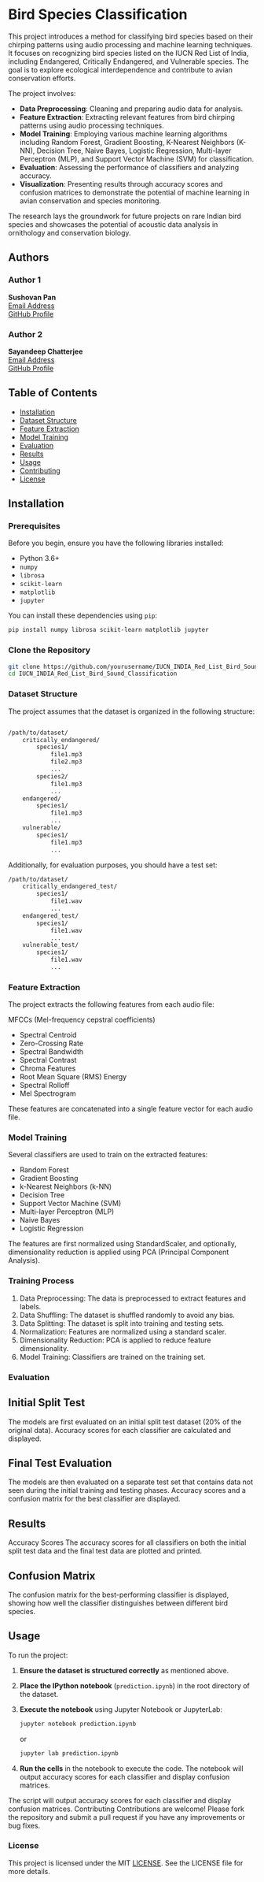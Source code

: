 # Bird Species Classification

This project introduces a method for classifying bird species based on their chirping patterns using audio processing and machine learning techniques. It focuses on recognizing bird species listed on the IUCN Red List of India, including Endangered, Critically Endangered, and Vulnerable species. The goal is to explore ecological interdependence and contribute to avian conservation efforts.

The project involves:

- **Data Preprocessing**: Cleaning and preparing audio data for analysis.
- **Feature Extraction**: Extracting relevant features from bird chirping patterns using audio processing techniques.
- **Model Training**: Employing various machine learning algorithms including Random Forest, Gradient Boosting, K-Nearest Neighbors (K-NN), Decision Tree, Naive Bayes, Logistic Regression, Multi-layer Perceptron (MLP), and Support Vector Machine (SVM) for classification.
- **Evaluation**: Assessing the performance of classifiers and analyzing accuracy.
- **Visualization**: Presenting results through accuracy scores and confusion matrices to demonstrate the potential of machine learning in avian conservation and species monitoring.

The research lays the groundwork for future projects on rare Indian bird species and showcases the potential of acoustic data analysis in ornithology and conservation biology.



## Authors

### Author 1
**Sushovan Pan**  
[Email Address](mailto:sushovanpan2003@gmail.com)  
[GitHub Profile](https://github.com/Sushovan09/)

### Author 2
**Sayandeep Chatterjee**  
[Email Address](mailto:sayandeep425@gmail.com)  
[GitHub Profile](https://github.com/Sayandeep2000/)




## Table of Contents

- [Installation](#installation)
- [Dataset Structure](#dataset-structure)
- [Feature Extraction](#feature-extraction)
- [Model Training](#model-training)
- [Evaluation](#evaluation)
- [Results](#results)
- [Usage](#usage)
- [Contributing](#contributing)
- [License](#license)

## Installation

### Prerequisites

Before you begin, ensure you have the following libraries installed:

- Python 3.6+
- `numpy`
- `librosa`
- `scikit-learn`
- `matplotlib`
- `jupyter`

You can install these dependencies using `pip`:

```bash
pip install numpy librosa scikit-learn matplotlib jupyter

```
### Clone the Repository

```bash
git clone https://github.com/yourusername/IUCN_INDIA_Red_List_Bird_Sound_Classification.git
cd IUCN_INDIA_Red_List_Bird_Sound_Classification

```

### Dataset Structure

The project assumes that the dataset is organized in the following structure:

```bash 

/path/to/dataset/
    critically_endangered/
        species1/
            file1.mp3
            file2.mp3
            ...
        species2/
            file1.mp3
            ...
    endangered/
        species1/
            file1.mp3
            ...
    vulnerable/
        species1/
            file1.mp3
            ...

```

Additionally, for evaluation purposes, you should have a test set:

```bash 
/path/to/dataset/
    critically_endangered_test/
        species1/
            file1.wav
            ...
    endangered_test/
        species1/
            file1.wav
            ...
    vulnerable_test/
        species1/
            file1.wav
            ...
```


### Feature Extraction
The project extracts the following features from each audio file:

MFCCs (Mel-frequency cepstral coefficients)
* Spectral Centroid
* Zero-Crossing Rate
* Spectral Bandwidth
* Spectral Contrast
* Chroma Features
* Root Mean Square (RMS) Energy
* Spectral Rolloff
* Mel Spectrogram

These features are concatenated into a single feature vector for each audio file.

### Model Training
Several classifiers are used to train on the extracted features:

* Random Forest
* Gradient Boosting
* k-Nearest Neighbors (k-NN)
* Decision Tree
* Support Vector Machine (SVM)
* Multi-layer Perceptron (MLP)
* Naive Bayes
* Logistic Regression

The features are first normalized using StandardScaler, and optionally, dimensionality reduction is applied using PCA (Principal Component Analysis).

### Training Process
1. Data Preprocessing: The data is preprocessed to extract features and labels.
2. Data Shuffling: The dataset is shuffled randomly to avoid any bias.
3. Data Splitting: The dataset is split into training and testing sets.
4. Normalization: Features are normalized using a standard scaler.
5. Dimensionality Reduction: PCA is applied to reduce feature dimensionality.
6. Model Training: Classifiers are trained on the training set.


### Evaluation 

## Initial Split Test
The models are first evaluated on an initial split test dataset (20% of the original data). Accuracy scores for each classifier are calculated and displayed.

## Final Test Evaluation
The models are then evaluated on a separate test set that contains data not seen during the initial training and testing phases. Accuracy scores and a confusion matrix for the best classifier are displayed.

## Results
Accuracy Scores
The accuracy scores for all classifiers on both the initial split test data and the final test data are plotted and printed.

## Confusion Matrix
The confusion matrix for the best-performing classifier is displayed, showing how well the classifier distinguishes between different bird species.


## Usage

To run the project:

1. **Ensure the dataset is structured correctly** as mentioned above.
2. **Place the IPython notebook** (`prediction.ipynb`) in the root directory of the dataset.
3. **Execute the notebook** using Jupyter Notebook or JupyterLab:

    ```bash
    jupyter notebook prediction.ipynb
    ```

    or

    ```bash
    jupyter lab prediction.ipynb
    ```

4. **Run the cells** in the notebook to execute the code. The notebook will output accuracy scores for each classifier and display confusion matrices.

The script will output accuracy scores for each classifier and display confusion matrices.
Contributing
Contributions are welcome! Please fork the repository and submit a pull request if you have any improvements or bug fixes.

### License
This project is licensed under the MIT [LICENSE](LICENSE). See the LICENSE file for more details.
